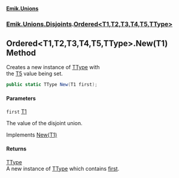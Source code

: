 #### [Emik.Unions](index.md 'index')
### [Emik.Unions.Disjoints](Emik.Unions.Disjoints.md 'Emik.Unions.Disjoints').[Ordered&lt;T1,T2,T3,T4,T5,TType&gt;](Ordered{T1,T2,T3,T4,T5,TType}.md 'Emik.Unions.Disjoints.Ordered<T1,T2,T3,T4,T5,TType>')

## Ordered<T1,T2,T3,T4,T5,TType>.New(T1) Method

Creates a new instance of [TType](Ordered{T1,T2,T3,T4,T5,TType}.md#Emik.Unions.Disjoints.Ordered_T1,T2,T3,T4,T5,TType_.TType 'Emik.Unions.Disjoints.Ordered<T1,T2,T3,T4,T5,TType>.TType') with  
the [T5](Ordered{T1,T2,T3,T4,T5,TType}.md#Emik.Unions.Disjoints.Ordered_T1,T2,T3,T4,T5,TType_.T5 'Emik.Unions.Disjoints.Ordered<T1,T2,T3,T4,T5,TType>.T5') value being set.

```csharp
public static TType New(T1 first);
```
#### Parameters

<a name='Emik.Unions.Disjoints.Ordered_T1,T2,T3,T4,T5,TType_.New(T1).first'></a>

`first` [T1](Ordered{T1,T2,T3,T4,T5,TType}.md#Emik.Unions.Disjoints.Ordered_T1,T2,T3,T4,T5,TType_.T1 'Emik.Unions.Disjoints.Ordered<T1,T2,T3,T4,T5,TType>.T1')

The value of the disjoint union.

Implements [New(T1)](IFactories{T1,T2,T3,T4,T5,TType}.New(T1).md 'Emik.Unions.Disjoints.IFactories<T1,T2,T3,T4,T5,TType>.New(T1)')

#### Returns
[TType](Ordered{T1,T2,T3,T4,T5,TType}.md#Emik.Unions.Disjoints.Ordered_T1,T2,T3,T4,T5,TType_.TType 'Emik.Unions.Disjoints.Ordered<T1,T2,T3,T4,T5,TType>.TType')  
A new instance of [TType](Ordered{T1,T2,T3,T4,T5,TType}.md#Emik.Unions.Disjoints.Ordered_T1,T2,T3,T4,T5,TType_.TType 'Emik.Unions.Disjoints.Ordered<T1,T2,T3,T4,T5,TType>.TType') which contains [first](Ordered{T1,T2,T3,T4,T5,TType}.New(T1).md#Emik.Unions.Disjoints.Ordered_T1,T2,T3,T4,T5,TType_.New(T1).first 'Emik.Unions.Disjoints.Ordered<T1,T2,T3,T4,T5,TType>.New(T1).first').